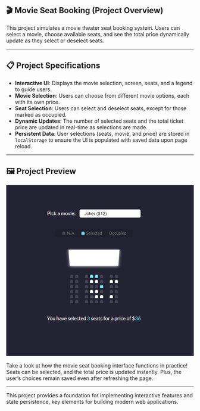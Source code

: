 ## 🎬 Movie Seat Booking (Project Overview)

This project simulates a movie theater seat booking system. Users can select a movie, choose available seats, and see the total price dynamically update as they select or deselect seats.

---

## 📋 Project Specifications

- **Interactive UI**: Displays the movie selection, screen, seats, and a legend to guide users.
- **Movie Selection**: Users can choose from different movie options, each with its own price.
- **Seat Selection**: Users can select and deselect seats, except for those marked as occupied.
- **Dynamic Updates**: The number of selected seats and the total ticket price are updated in real-time as selections are made.
- **Persistent Data**: User selections (seats, movie, and price) are stored in `localStorage` to ensure the UI is populated with saved data upon page reload.

---

## 🖼️ Project Preview

<p align="center">
  <img src="results.png" alt="Movie Seat Booking Preview">
</p>

Take a look at how the movie seat booking interface functions in practice! Seats can be selected, and the total price is updated instantly. Plus, the user’s choices remain saved even after refreshing the page.

---

This project provides a foundation for implementing interactive features and state persistence, key elements for building modern web applications.
